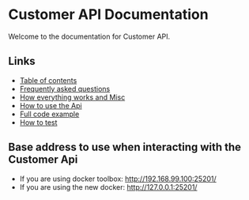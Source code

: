 # Customer API Documentation

Welcome to the documentation for Customer API. 

## Links
* [Table of contents](TOC.md)
* [Frequently asked questions](faq.md)
* [How everything works and Misc](misc.md)
* [How to use the Api](usage.md)
* [Full code example](usage.md#full-example)
* [How to test](usage.md#testing)


## Base address to use when interacting with the Customer Api
* If you are using docker toolbox: http://192.168.99.100:25201/
* If you are using the new docker: http://127.0.0.1:25201/

